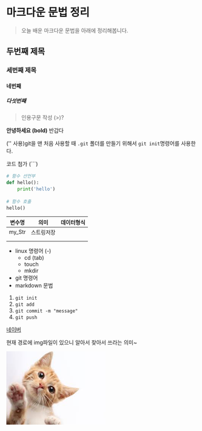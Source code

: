 # 마크다운 문법 정리

> 오늘 배운 마크다운 문법을 아래에 정리해봅니다.

## 두번째 제목

### 세번째 제목

#### 네번째

##### 다섯번째

> 인용구문 작성 (>)?

**안녕하세요 (bold)** 반갑다 

('' 사용)git을 맨 처음 사용할 때 `.git` 폴더를 만들기 위해서 `git init`명령어를 사용한다.



코드 첨가 (```)

```python
# 함수 선언부
def hello():
    print('hello')

# 함수 호출
hello()
```



| 변수명 | 의미       | 데이터형식 |
| ------ | ---------- | ---------- |
| my_Str | 스트링저장 |            |
|        |            |            |
|        |            |            |



- linux 명령어 (-)
  - cd (tab)
  - touch
  - mkdir
- git 명령어
- markdown 문법



1. `git init`
2. `git add`
3. `git commit -m "message"`
4. `git push`



[네이버](https://www.naver.com/)



현재 경로에 img파일이 있으니 알아서 찾아서 쓰라는 의미~

![images](mymarkdown.assets/images.jpg)

